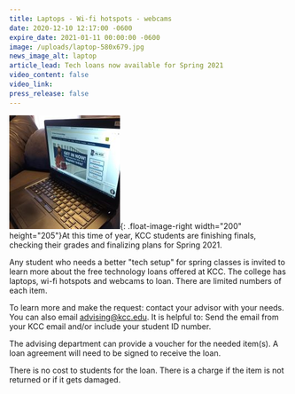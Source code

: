 ```yaml
---
title: Laptops - Wi-fi hotspots - webcams
date: 2020-12-10 12:17:00 -0600
expire_date: 2021-01-11 00:00:00 -0600
image: /uploads/laptop-580x679.jpg
news_image_alt: laptop
article_lead: Tech loans now available for Spring 2021
video_content: false
video_link:
press_release: false
---
```


![](/uploads/Laptop-2.jpg){: .float-image-right width="200" height="205"}At this time of year, KCC students are finishing finals, checking their grades and finalizing plans for Spring 2021.

Any student who needs a better "tech setup" for spring classes is invited to learn more about the free technology loans offered at KCC. The college has laptops, wi-fi hotspots and webcams to loan. There are limited numbers of each item.

To learn more and make the request: contact your advisor with your needs. You can also email [advising@kcc.edu](mailto:advising@kcc.edu). It is helpful to: Send the email from your KCC email and/or include your student ID number.

The advising department can provide a voucher for the needed item(s). A loan agreement will need to be signed to receive the loan.&nbsp;

There is no cost to students for the loan. There is a charge if the item is not returned or if it gets damaged.
